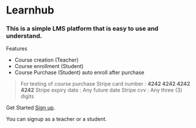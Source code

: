 # Learnhub

### This is a simple LMS platform that is easy to use and understand.

Features

+ Course creation (Teacher)
+ Course enrollment (Student)
+ Course Purchase (Student) auto enroll after purchase
> For testing of course purchase
> Stripe card number : **4242 4242 4242 4242**
> Stripe expiry date : Any future date
> Stripe cvv : Any three (3) digits



Get Started [Sign up](https://thevalley-livid.vercel.app/auth/register).



You can signup as a teacher or a student.

